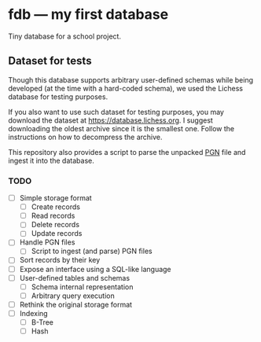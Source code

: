 <!-- cspell:ignore irst -->

# fdb — my **f**irst database

Tiny database for a school project.

## Dataset for tests

Though this database supports arbitrary user-defined schemas while being
developed (at the time with a hard-coded schema), we used the Lichess database
for testing purposes.

If you also want to use such dataset for testing purposes, you may download the
dataset at https://database.lichess.org. I suggest downloading the oldest
archive since it is the smallest one. Follow the instructions on how to
decompress the archive.

This repository also provides a script to parse the unpacked [PGN] file and
ingest it into the database.

[pgn]: https://en.wikipedia.org/wiki/Portable_Game_Notation

### TODO

- [ ] Simple storage format
  - [ ] Create records
  - [ ] Read records
  - [ ] Delete records
  - [ ] Update records
- [ ] Handle PGN files
  - [ ] Script to ingest (and parse) PGN files
- [ ] Sort records by their key
- [ ] Expose an interface using a SQL-like language
- [ ] User-defined tables and schemas
  - [ ] Schema internal representation
  - [ ] Arbitrary query execution
- [ ] Rethink the original storage format
- [ ] Indexing
  - [ ] B-Tree
  - [ ] Hash
